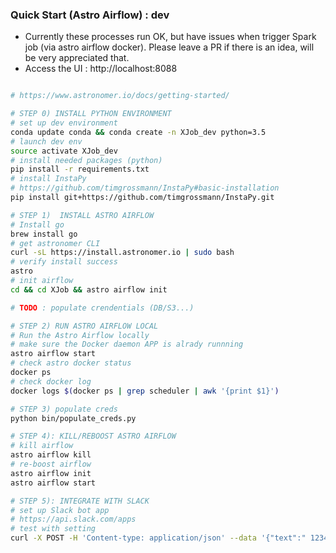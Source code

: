 ### Quick Start (Astro Airflow) : dev 

- Currently these processes run OK, but have issues when trigger Spark job (via astro airflow docker). Please leave a PR if there is an idea, will be very appreciated that.   
- Access the UI : http://localhost:8088 


```bash

# https://www.astronomer.io/docs/getting-started/

# STEP 0) INSTALL PYTHON ENVIRONMENT
# set up dev environment 
conda update conda && conda create -n XJob_dev python=3.5 
# launch dev env 
source activate XJob_dev
# install needed packages (python)
pip install -r requirements.txt
# install InstaPy
# https://github.com/timgrossmann/InstaPy#basic-installation
pip install git+https://github.com/timgrossmann/InstaPy.git

# STEP 1)  INSTALL ASTRO AIRFLOW 
# Install go 
brew install go
# get astronomer CLI
curl -sL https://install.astronomer.io | sudo bash
# verify install success 
astro 
# init airflow 
cd && cd XJob && astro airflow init 

# TODO : populate crendentials (DB/S3...)

# STEP 2) RUN ASTRO AIRFLOW LOCAL 
# Run the Astro Airflow locally 
# make sure the Docker daemon APP is alrady runnning 
astro airflow start
# check astro docker status 
docker ps
# check docker log 
docker logs $(docker ps | grep scheduler | awk '{print $1}')

# STEP 3) populate creds 
python bin/populate_creds.py

# STEP 4): KILL/REBOOST ASTRO AIRFLOW 
# kill airflow 
astro airflow kill
# re-boost airflow 
astro airflow init
astro airflow start

# STEP 5): INTEGRATE WITH SLACK 
# set up Slack bot app 
# https://api.slack.com/apps
# test with setting 
curl -X POST -H 'Content-type: application/json' --data '{"text":" 12345"}' https://hooks.slack.com/services/<ur_workspace_id>/<ur_channel_id>/<ur_access_token>
```